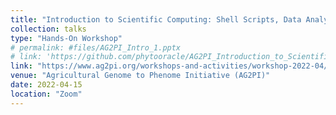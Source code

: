 ```yaml
---
title: "Introduction to Scientific Computing: Shell Scripts, Data Analysis, & Machine Learning"
collection: talks
type: "Hands-On Workshop"
# permalink: #files/AG2PI_Intro_1.pptx
# link: 'https://github.com/phytooracle/AG2PI_Introduction_to_Scientific_Computing'
link: "https://www.ag2pi.org/workshops-and-activities/workshop-2022-04/"
venue: "Agricultural Genome to Phenome Initiative (AG2PI)"
date: 2022-04-15
location: "Zoom"
---
```

